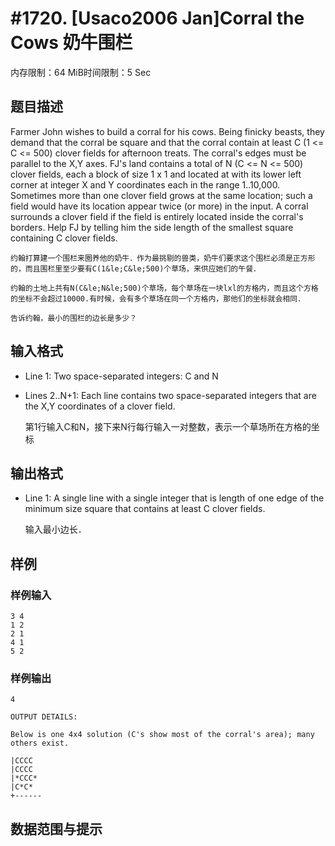 # #1720. [Usaco2006 Jan]Corral the Cows 奶牛围栏

内存限制：64 MiB时间限制：5 Sec

## 题目描述

Farmer John wishes to build a corral for his cows. Being finicky beasts, they demand that the corral be square and that the corral contain at least C (1 <= C <= 500) clover fields for afternoon treats. The corral's edges must be parallel to the X,Y axes. FJ's land contains a total of N (C <= N <= 500) clover fields, each a block of size 1 x 1 and located at with its lower left corner at integer X and Y coordinates each in the range 1..10,000. Sometimes more than one clover field grows at the same location; such a field would have its location appear twice (or more) in the input. A corral surrounds a clover field if the field is entirely located inside the corral's borders. Help FJ by telling him the side length of the smallest square containing C clover fields. 

    约翰打算建一个围栏来圈养他的奶牛．作为最挑剔的兽类，奶牛们要求这个围栏必须是正方形的，而且围栏里至少要有C(1&le;C&le;500)个草场，来供应她们的午餐．

    约翰的土地上共有N(C&le;N&le;500)个草场，每个草场在一块lxl的方格内，而且这个方格的坐标不会超过10000.有时候，会有多个草场在同一个方格内，那他们的坐标就会相同．

    告诉约翰，最小的围栏的边长是多少？

 

## 输入格式

* Line 1: Two space-separated integers: C and N 

* Lines 2..N+1: Each line contains two space-separated integers that are the X,Y coordinates of a clover field. 

    第1行输入C和N，接下来N行每行输入一对整数，表示一个草场所在方格的坐标

## 输出格式

* Line 1: A single line with a single integer that is length of one edge of the minimum size square that contains at least C clover fields. 

    输入最小边长．

## 样例

### 样例输入

    
    3 4
    1 2
    2 1
    4 1
    5 2
    
    

### 样例输出

    
    4
    
    OUTPUT DETAILS:
    
    Below is one 4x4 solution (C's show most of the corral's area); many
    others exist.
    
    |CCCC
    |CCCC
    |*CCC*
    |C*C*
    +------
    

## 数据范围与提示
